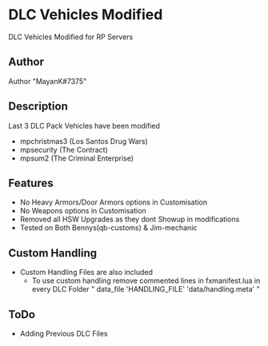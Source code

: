 # DLC Vehicles Modified
DLC Vehicles Modified for RP Servers 

## Author
Author "MayanK#7375"

## Description
Last 3 DLC Pack Vehicles have been modified 
- mpchristmas3 (Los Santos Drug Wars)
- mpsecurity (The Contract)
- mpsum2 (The Criminal Enterprise)


## Features
- No Heavy Armors/Door Armors options in Customisation
- No Weapons options in Customisation
- Removed all HSW Upgrades as they dont Showup in modifications
- Tested on Both Bennys(qb-customs) & Jim-mechanic 

## Custom Handling
- Custom Handling Files are also included
    - To use custom handling remove commented lines in fxmanifest.lua in every DLC Folder
        " data_file 'HANDLING_FILE' 'data/handling.meta' "


## ToDo
- Adding Previous DLC Files
